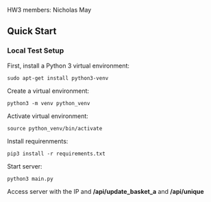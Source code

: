 HW3 members: Nicholas May
## Quick Start
### Local Test Setup
First, install a Python 3 virtual environment:
```
sudo apt-get install python3-venv
```

Create a virtual environment:
```
python3 -m venv python_venv
```

Activate virtual environment:
```
source python_venv/bin/activate
```

Install requirenments:
```
pip3 install -r requirements.txt
```

Start server:
```
python3 main.py
```

Access server with the IP and **/api/update\_basket\_a** and **/api/unique**
